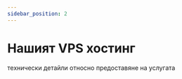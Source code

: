 ```yaml
---
sidebar_position: 2
---
```


# Нашият VPS хостинг

технически детайли относно предоставяне на услугата